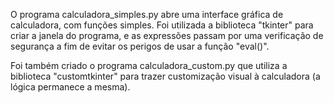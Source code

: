 O programa calculadora_simples.py abre uma interface gráfica de calculadora, com funções simples. Foi utilizada a biblioteca "tkinter" para criar a janela do programa, e as expressões passam por uma verificação de segurança a fim de evitar os perigos de usar a função "eval()".

Foi também criado o programa calculadora_custom.py que utiliza a biblioteca "customtkinter" para trazer customização visual à calculadora (a lógica permanece a mesma).